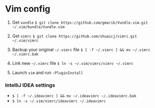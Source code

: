 # Vim config

1. Get `vundle`
`$ git clone https://github.com/gmarik/Vundle.vim.git ~/.vim/bundle/Vundle.vim`

2. Get `vimrc`
`$ git clone https://github.com/shuaicj/vimrc.git ~/.vim/vimrc`

3. Backup your original `~/.vimrc` file
`$ [ -f ~/.vimrc ] && mv ~/.vimrc ~/.vimrc.bak`

4. Link new `~/.vimrc` file
`$ ln -s ~/.vim/vimrc/vimrc ~/.vimrc`

5. Launch `vim` and run `:PluginInstall`

### IntelliJ IDEA settings
* `$ [ -f ~/.ideavimrc ] && mv ~/.ideavimrc ~/.ideavimrc.bak`
* `$ ln -s ~/.vim/vimrc/ideavimrc ~/.ideavimrc`
